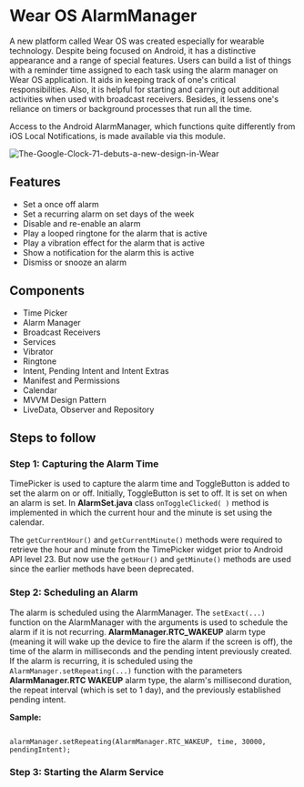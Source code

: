 # Wear OS AlarmManager
A new platform called Wear OS was created especially for wearable technology. Despite being focused on Android, it has a distinctive appearance and a range of special features. Users can build a list of things with a reminder time assigned to each task using the alarm manager on Wear OS application.
It aids in keeping track of one's critical responsibilities.
Also, it is helpful for starting and carrying out additional activities when used with broadcast receivers.
Besides, it lessens one's reliance on timers or background processes that run all the time. 

Access to the Android AlarmManager, which functions quite differently from iOS Local Notifications, is made available via this module. 


![The-Google-Clock-71-debuts-a-new-design-in-Wear](https://user-images.githubusercontent.com/86880351/180390156-35f735b4-187f-42d1-a62a-0663a1588e82.jpg)


## Features 
* Set a once off alarm
* Set a recurring alarm on set days of the week
* Disable and re-enable an alarm
* Play a looped ringtone for the alarm that is active
* Play a vibration effect for the alarm that is active
* Show a notification for the alarm this is active
* Dismiss or snooze an alarm   

## Components
* Time Picker
* Alarm Manager
* Broadcast Receivers
* Services   
* Vibrator 
* Ringtone
* Intent, Pending Intent and Intent Extras   
* Manifest and Permissions
* Calendar
* MVVM Design Pattern
* LiveData, Observer and Repository

## Steps to follow
### Step 1: Capturing the Alarm Time 
TimePicker is used to capture the alarm time and ToggleButton is added to set the alarm on or off. Initially, ToggleButton is set to off. It is set on when an alarm is set. In __AlarmSet.java__ class `onToggleClicked( )` method is implemented in which the current hour and the minute is set using the calendar. 

The `getCurrentHour()` and `getCurrentMinute()` methods were required to retrieve the hour and minute from the TimePicker widget prior to Android API level 23.
But now use the `getHour()` and `getMinute()` methods are used since the earlier methods have been deprecated. 

### Step 2: Scheduling an Alarm
The alarm is scheduled using the AlarmManager.
The `setExact(...)` function on the AlarmManager with the arguments is used to schedule the alarm if it is not recurring. __AlarmManager.RTC_WAKEUP__ alarm type (meaning it will wake up the device to fire the alarm if the screen is off), the time of the alarm in milliseconds and the pending intent previously created. If the alarm is recurring, it is scheduled using the `AlarmManager.setRepeating(...)` function with the parameters __AlarmManager.RTC WAKEUP__ alarm type, the alarm's millisecond duration, the repeat interval (which is set to 1 day), and the previously established pending intent.

<b>Sample:</b>
<pre><code>
alarmManager.setRepeating(AlarmManager.RTC_WAKEUP, time, 30000, pendingIntent);
</code></pre>

### Step 3: Starting the Alarm Service





